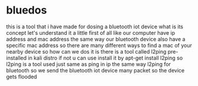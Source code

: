 # bluedos
this is a tool that i have made for dosing a bluetooth iot device 
what is its concept let's understand it a little 
first of all like our computer have ip address and mac address the same way our bluetooth device also have a 
specific mac address so there are many different ways to find a mac of your nearby device so how can we dos it is 
there is a tool called l2ping pre-installed in kali distro if not u can use install it by 
apt-get install l2ping 
so l2ping is a tool used just same as ping in ip the same way l2ping for bluetooth so we send the bluetooth iot device many packet 
so the device gets flooded 
